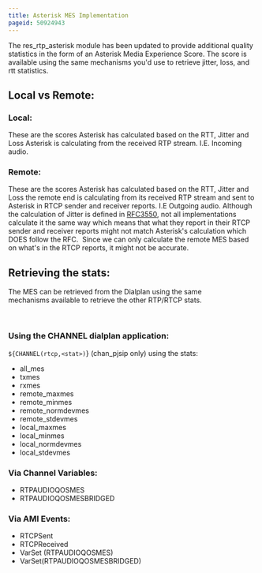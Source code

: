 ```yaml
---
title: Asterisk MES Implementation
pageid: 50924943
---
```


The res_rtp_asterisk module has been updated to provide additional quality statistics in the form of an Asterisk Media Experience Score. The score is available using the same mechanisms you'd use to retrieve jitter, loss, and rtt statistics.

Local vs Remote:
----------------

### Local:

These are the scores Asterisk has calculated based on the RTT, Jitter and Loss Asterisk is calculating from the received RTP stream. I.E. Incoming audio.

### Remote:

These are the scores Asterisk has calculated based on the RTT, Jitter and Loss the remote end is calculating from its received RTP stream and sent to Asterisk in RTCP sender and receiver reports. I.E Outgoing audio. Although the calculation of Jitter is defined in [RFC3550](https://www.rfc-editor.org/rfc/rfc3550), not all implementations calculate it the same way which means that what they report in their RTCP sender and receiver reports might not match Asterisk's calculation which DOES follow the RFC.  Since we can only calculate the remote MES based on what's in the RTCP reports, it might not be accurate.

Retrieving the stats:
---------------------

The MES can be retrieved from the Dialplan using the same mechanisms available to retrieve the other RTP/RTCP stats.

 

### Using the CHANNEL dialplan application:

`${CHANNEL(rtcp,<stat>)`} (chan_pjsip only) using the stats:

* all_mes
* txmes
* rxmes
* remote_maxmes
* remote_minmes
* remote_normdevmes
* remote_stdevmes
* local_maxmes
* local_minmes
* local_normdevmes
* local_stdevmes

### Via Channel Variables:

* RTPAUDIOQOSMES
* RTPAUDIOQOSMESBRIDGED

### Via AMI Events:

* RTCPSent
* RTCPReceived
* VarSet (RTPAUDIOQOSMES)
* VarSet(RTPAUDIOQOSMESBRIDGED)

 

